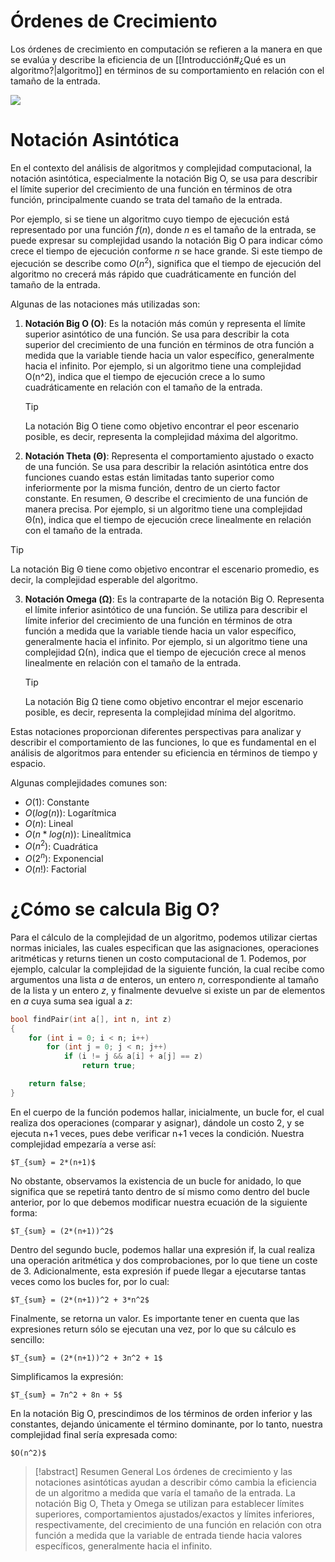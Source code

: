 # Órdenes de Crecimiento
Los órdenes de crecimiento en computación se refieren a la manera en que se evalúa y describe la eficiencia de un [[Introducción#¿Qué es un algoritmo?|algoritmo]] en términos de su comportamiento en relación con el tamaño de la entrada.

![](https://i.imgur.com/5ThWMYS.png)

# Notación Asintótica
En el contexto del análisis de algoritmos y complejidad computacional, la notación asintótica, especialmente la notación Big O, se usa para describir el límite superior del crecimiento de una función en términos de otra función, principalmente cuando se trata del tamaño de la entrada.

Por ejemplo, si se tiene un algoritmo cuyo tiempo de ejecución está representado por una función $f(n)$, donde $n$ es el tamaño de la entrada, se puede expresar su complejidad usando la notación Big O para indicar cómo crece el tiempo de ejecución conforme $n$ se hace grande. Si este tiempo de ejecución se describe como $O(n^2)$, significa que el tiempo de ejecución del algoritmo no crecerá más rápido que cuadráticamente en función del tamaño de la entrada.

Algunas de las notaciones más utilizadas son:

1. **Notación Big O (O)**: Es la notación más común y representa el límite superior asintótico de una función. Se usa para describir la cota superior del crecimiento de una función en términos de otra función a medida que la variable tiende hacia un valor específico, generalmente hacia el infinito. Por ejemplo, si un algoritmo tiene una complejidad O(n^2), indica que el tiempo de ejecución crece a lo sumo cuadráticamente en relación con el tamaño de la entrada. 

   > [!tip]
   > La notación Big O tiene como objetivo encontrar el peor escenario posible, es decir, representa la complejidad máxima del algoritmo.

2. **Notación Theta (Θ)**: Representa el comportamiento ajustado o exacto de una función. Se usa para describir la relación asintótica entre dos funciones cuando estas están limitadas tanto superior como inferiormente por la misma función, dentro de un cierto factor constante. En resumen, Θ describe el crecimiento de una función de manera precisa. Por ejemplo, si un algoritmo tiene una complejidad Θ(n), indica que el tiempo de ejecución crece linealmente en relación con el tamaño de la entrada.
   
>[!tip]
>La notación Big Θ tiene como objetivo encontrar el escenario promedio, es decir, la complejidad esperable del algoritmo.

3. **Notación Omega (Ω)**: Es la contraparte de la notación Big O. Representa el límite inferior asintótico de una función. Se utiliza para describir el límite inferior del crecimiento de una función en términos de otra función a medida que la variable tiende hacia un valor específico, generalmente hacia el infinito. Por ejemplo, si un algoritmo tiene una complejidad Ω(n), indica que el tiempo de ejecución crece al menos linealmente en relación con el tamaño de la entrada.
   
   >[!tip]
   >La notación Big Ω tiene como objetivo encontrar el mejor escenario posible, es decir, representa la complejidad mínima del algoritmo.

Estas notaciones proporcionan diferentes perspectivas para analizar y describir el comportamiento de las funciones, lo que es fundamental en el análisis de algoritmos para entender su eficiencia en términos de tiempo y espacio.

Algunas complejidades comunes son:
- $O(1)$: Constante
- $O(log(n))$: Logarítmica
- $O(n)$: Lineal
- $O(n*log(n))$: Linealítmica
- $O(n^2)$: Cuadrática
- $O(2^n)$: Exponencial
- $O(n!)$: Factorial

# ¿Cómo se calcula Big O?
Para el cálculo de la complejidad de un algoritmo, podemos utilizar ciertas normas iniciales, las cuales especifican que las asignaciones, operaciones aritméticas y returns tienen un costo computacional de 1. Podemos, por ejemplo, calcular la complejidad de la siguiente función, la cual recibe como argumentos una lista *a* de enteros, un entero *n*, correspondiente al tamaño de la lista y un entero *z*, y finalmente devuelve si existe un par de elementos en *a* cuya suma sea igual a *z*:

```cpp
bool findPair(int a[], int n, int z)
{
    for (int i = 0; i < n; i++)
        for (int j = 0; j < n; j++)
            if (i != j && a[i] + a[j] == z)
                return true;

    return false;
}
```

En el cuerpo de la función podemos hallar, inicialmente, un bucle for, el cual realiza dos operaciones (comparar y asignar), dándole un costo 2, y se ejecuta n+1 veces, pues debe verificar n+1 veces la condición. Nuestra complejidad empezaría a verse así:

	$T_{sum} = 2*(n+1)$

No obstante, observamos la existencia de un bucle for anidado, lo que significa que se repetirá tanto dentro de sí mismo como dentro del bucle anterior, por lo que debemos modificar nuestra ecuación de la siguiente forma:

	$T_{sum} = (2*(n+1))^2$

Dentro del segundo bucle, podemos hallar una expresión if, la cual realiza una operación aritmética y dos comprobaciones, por lo que tiene un coste de 3. Adicionalmente, esta expresión if puede llegar a ejecutarse tantas veces como los bucles for, por lo cual:

	$T_{sum} = (2*(n+1))^2 + 3*n^2$

Finalmente, se retorna un valor. Es importante tener en cuenta que las expresiones return sólo se ejecutan una vez, por lo que su cálculo es sencillo:

	$T_{sum} = (2*(n+1))^2 + 3n^2 + 1$

Simplificamos la expresión:

	$T_{sum} = 7n^2 + 8n + 5$

En la notación Big O, prescindimos de los términos de orden inferior y las constantes, dejando únicamente el término dominante, por lo tanto, nuestra complejidad final sería expresada como:

	$O(n^2)$

>[!abstract] Resumen General
>Los órdenes de crecimiento y las notaciones asintóticas ayudan a describir cómo cambia la eficiencia de un algoritmo a medida que varía el tamaño de la entrada. La notación Big O, Theta y Omega se utilizan para establecer límites superiores, comportamientos ajustados/exactos y límites inferiores, respectivamente, del crecimiento de una función en relación con otra función a medida que la variable de entrada tiende hacia valores específicos, generalmente hacia el infinito.
